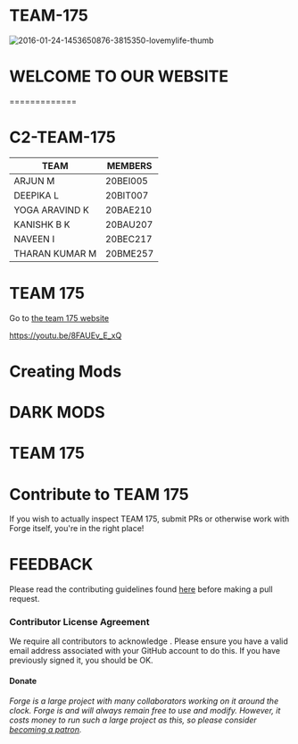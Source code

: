 # TEAM-175

![2016-01-24-1453650876-3815350-lovemylife-thumb](https://user-images.githubusercontent.com/100404698/155689707-49240810-0927-4c8d-9d77-04971cee67e8.jpg)

# WELCOME TO OUR WEBSITE 
=============
# C2-TEAM-175

|    TEAM       |    MEMBERS |
| ------------- | -----------|
|   ARJUN M         |20BEI005|
|   DEEPIKA L       |20BIT007|
|   YOGA ARAVIND K  |20BAE210|
|   KANISHK B K     |20BAU207|
|   NAVEEN I        |20BEC217|
|   THARAN KUMAR M  |20BME257|






# TEAM 175

Go to [the team 175 website](https://c2team165.github.io/TEAM-165/)

https://youtu.be/8FAUEv_E_xQ



# Creating Mods


# DARK MODS




# TEAM 175



# Contribute to TEAM 175

If you wish to actually inspect TEAM 175, submit PRs or otherwise work
 with Forge itself, you're in the right place!
 

# FEEDBACK


Please read the contributing guidelines found [here](CONTRIBUTING.md) before making a pull request.

### Contributor License Agreement
We require all contributors to acknowledge . Please ensure you have a valid email address
 associated with your GitHub account to do this. If you have previously
 signed it, you should be OK.

#### Donate
*Forge is a large project with many collaborators working on it around the clock. Forge is and will always remain free to use and modify. However, it costs money to run such a large project as this, so please consider [becoming a patron](https://www.patreon.com/LexManos).*


